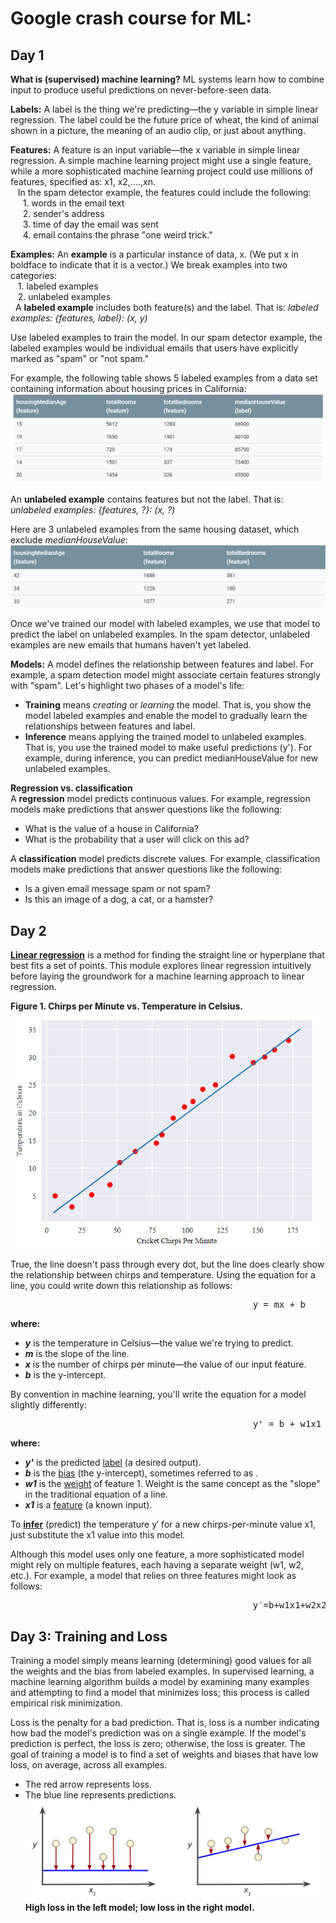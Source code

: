 Google crash course for ML:
==============================================

Day 1
----------------------------------------------------------

**What is (supervised) machine learning?** ML systems learn how to combine input to produce useful predictions on never-before-seen data.

**Labels:** A label is the thing we're predicting—the y variable in simple linear regression. The label could be the future price of wheat, the kind of animal shown in a picture, the meaning of an audio clip, or just about anything.

**Features:** A feature is an input variable—the x variable in simple linear regression. A simple machine learning project might use a single feature, while a more sophisticated machine learning project could use millions of features, specified as: x1, x2,....,xn. <br>
  &nbsp;&nbsp;&nbsp;In the spam detector example, the features could include the following:<br>
    &nbsp;&nbsp;&nbsp;&nbsp;&nbsp;1. words in the email text<br>
    &nbsp;&nbsp;&nbsp;&nbsp;&nbsp;2. sender's address<br>
    &nbsp;&nbsp;&nbsp;&nbsp;&nbsp;3. time of day the email was sent<br>
    &nbsp;&nbsp;&nbsp;&nbsp;&nbsp;4. email contains the phrase "one weird trick."<br>

**Examples:** An **example** is a particular instance of data, x. (We put x in boldface to indicate that it is a vector.) We break examples into two categories:<br>
&nbsp;&nbsp;&nbsp;1. labeled examples<br>
&nbsp;&nbsp;&nbsp;2. unlabeled examples<br>
&nbsp; A **labeled example** includes both feature(s) and the label. That is:  *labeled examples: {features, label}: (x, y)* <br>

Use labeled examples to train the model. In our spam detector example, the labeled examples would be individual emails that users have explicitly marked as "spam" or "not spam." <br>

For example, the following table shows 5 labeled examples from a data set containing information about housing prices in California:<br>
![Labled Example](https://github.com/rajeshpp/ML-AI/blob/master/ML%20Images/Labled%20Example.PNG)

An **unlabeled example** contains features but not the label. That is: *unlabeled examples: {features, ?}: (x, ?)* <br>

Here are 3 unlabeled examples from the same housing dataset, which exclude *medianHouseValue*: <br>
![Unlabled Example](https://github.com/rajeshpp/ML-AI/blob/master/ML%20Images/Unlabled%20Example.PNG)

Once we've trained our model with labeled examples, we use that model to predict the label on unlabeled examples. In the spam detector, unlabeled examples are new emails that humans haven't yet labeled.

**Models:** A model defines the relationship between features and label. For example, a spam detection model might associate certain features strongly with "spam". Let's highlight two phases of a model's life: <br>
 * **Training** means *creating* or *learning* the model. That is, you show the model labeled examples and enable the model to gradually learn the relationships between features and label.<br>
 * **Inference** means applying the trained model to unlabeled examples. That is, you use the trained model to make useful predictions (y'). For example, during inference, you can predict medianHouseValue for new unlabeled examples. <br>


**Regression vs. classification** <br>
A **regression** model predicts continuous values. For example, regression models make predictions that answer questions like the following:<br>
* What is the value of a house in California? <br>
* What is the probability that a user will click on this ad? <br>

A **classification** model predicts discrete values. For example, classification models make predictions that answer questions like the following: <br>
* Is a given email message spam or not spam?
* Is this an image of a dog, a cat, or a hamster?

Day 2
----------------------------------------------

**[Linear regression](https://developers.google.com/machine-learning/glossary#linear_regression)** is a method for finding the straight line or hyperplane that best fits a set of points. This module explores linear regression intuitively before laying the groundwork for a machine learning approach to linear regression.

**Figure 1. Chirps per Minute vs. Temperature in Celsius.**
![Unlabled Example](https://github.com/rajeshpp/ML-AI/blob/master/ML%20Images/Linear%20Regression%20Example.PNG)

True, the line doesn't pass through every dot, but the line does clearly show the relationship between chirps and temperature. Using the equation for a line, you could write down this relationship as follows:<br>
<pre>                                              y = mx + b                     </pre>
**where:**
 * ***y*** is the temperature in Celsius—the value we're trying to predict.
 * ***m*** is the slope of the line.
 * ***x*** is the number of chirps per minute—the value of our input feature.
 * ***b*** is the y-intercept.

By convention in machine learning, you'll write the equation for a model slightly differently:<br>
<pre>                                              y' = b + w1x1                     </pre>

**where:**
 * ***y'*** is the predicted [label](https://developers.google.com/machine-learning/crash-course/framing/ml-terminology#labels) (a desired output).
 * ***b*** is the [bias](https://developers.google.com/machine-learning/glossary#bias) (the y-intercept), sometimes referred to as .
 * ***w1*** is the [weight](https://developers.google.com/machine-learning/glossary#weight) of feature 1. Weight is the same concept as the "slope"  in the traditional equation of a line.
 * ***x1*** is a [feature](https://developers.google.com/machine-learning/crash-course/framing/ml-terminology#features) (a known input).


To **[infer](https://developers.google.com/machine-learning/glossary#inference)** (predict) the temperature y′ for a new chirps-per-minute value x1, just substitute the x1 value into this model. <br>

Although this model uses only one feature, a more sophisticated model might rely on multiple features, each having a separate weight (w1, w2, etc.). For example, a model that relies on three features might look as follows: <br>

<pre>                                              y′=b+w1x1+w2x2+w3x3                     </pre>

Day 3: Training and Loss
-----------------------------------------------------
Training a model simply means learning (determining) good values for all the weights and the bias from labeled examples. In supervised learning, a machine learning algorithm builds a model by examining many examples and attempting to find a model that minimizes loss; this process is called empirical risk minimization. <br>

Loss is the penalty for a bad prediction. That is, loss is a number indicating how bad the model's prediction was on a single example. If the model's prediction is perfect, the loss is zero; otherwise, the loss is greater. The goal of training a model is to find a set of weights and biases that have low loss, on average, across all examples. <br>
* The red arrow represents loss.
* The blue line represents predictions.
![LossSideBySide](https://github.com/rajeshpp/ML-AI/blob/master/ML%20Images/LossSideBySide.png)
**High loss in the left model; low loss in the right model.**
